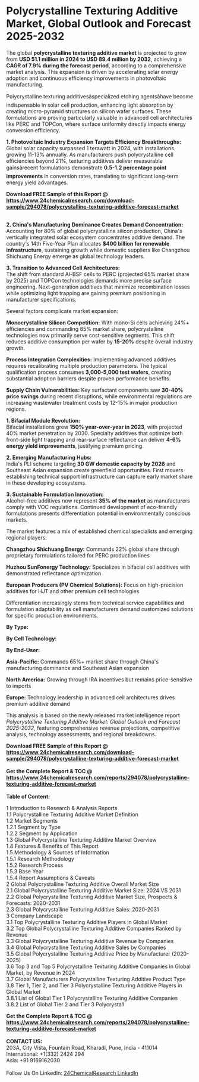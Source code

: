 <h1>Polycrystalline Texturing Additive Market, Global Outlook and Forecast 2025-2032</h1><p>The global <strong>polycrystalline texturing additive market</strong> is projected to grow from <strong>USD 51.1 million in 2024 to USD 89.4 million by 2032</strong>, achieving a <strong>CAGR of 7.9% during the forecast period</strong>, according to a comprehensive market analysis. This expansion is driven by accelerating solar energy adoption and continuous efficiency improvements in photovoltaic manufacturing.</p><p>Polycrystalline texturing additivesâspecialized etching agentsâhave become indispensable in solar cell production, enhancing light absorption by creating micro-pyramid structures on silicon wafer surfaces. These formulations are proving particularly valuable in advanced cell architectures like PERC and TOPCon, where surface uniformity directly impacts energy conversion efficiency.</p><p><strong>1. Photovoltaic Industry Expansion Targets Efficiency Breakthroughs:</strong><br>
Global solar capacity surpassed 1 terawatt in 2024, with installations growing 11-13% annually. As manufacturers push polycrystalline cell efficiencies beyond 21%, texturing additives deliver measurable gainsârecent formulations demonstrate <strong>0.5-1.2 percentage point improvements</strong> in conversion rates, translating to significant long-term energy yield advantages.</p><div><b>Download FREE Sample of this Report @ 
            <a href="https://www.24chemicalresearch.com/download-sample/294078/polycrystalline-texturing-additive-forecast-market">
            https://www.24chemicalresearch.com/download-sample/294078/polycrystalline-texturing-additive-forecast-market</a></b></div><br><p><strong>2. China's Manufacturing Dominance Creates Demand Concentration:</strong><br>
Accounting for 80% of global polycrystalline silicon production, China's vertically integrated solar ecosystem concentrates additive demand. The country's 14th Five-Year Plan allocates <strong>$400 billion for renewable infrastructure</strong>, sustaining growth while domestic suppliers like Changzhou Shichuang Energy emerge as global technology leaders.</p><p><strong>3. Transition to Advanced Cell Architectures:</strong><br>
The shift from standard Al-BSF cells to PERC (projected 65% market share by 2025) and TOPCon technologies demands more precise surface engineering. Next-generation additives that minimize recombination losses while optimizing light trapping are gaining premium positioning in manufacturer specifications.</p><p>Several factors complicate market expansion:</p><p><strong>Monocrystalline Silicon Competition:</strong> With mono-Si cells achieving 24%+ efficiencies and commanding 85% market share, polycrystalline technologies now primarily serve cost-sensitive segments. This shift reduces additive consumption per wafer by <strong>15-20%</strong> despite overall industry growth.</p><p><strong>Process Integration Complexities:</strong> Implementing advanced additives requires recalibrating multiple production parameters. The typical qualification process consumes <strong>3,000-5,000 test wafers</strong>, creating substantial adoption barriers despite proven performance benefits.</p><p><strong>Supply Chain Vulnerabilities:</strong> Key surfactant components saw <strong>30-40% price swings</strong> during recent disruptions, while environmental regulations are increasing wastewater treatment costs by 12-15% in major production regions.</p><p><strong>1. Bifacial Module Revolution:</strong><br>
Bifacial installations grew <strong>150% year-over-year in 2023</strong>, with projected 40% market penetration by 2030. Specialty additives that optimize both front-side light trapping and rear-surface reflectance can deliver <strong>4-6% energy yield improvements</strong>, justifying premium pricing.</p><p><strong>2. Emerging Manufacturing Hubs:</strong><br>
India's PLI scheme targeting <strong>30 GW domestic capacity by 2026</strong> and Southeast Asian expansion create greenfield opportunities. First movers establishing technical support infrastructure can capture early market share in these developing ecosystems.</p><p><strong>3. Sustainable Formulation Innovation:</strong><br>
Alcohol-free additives now represent <strong>35% of the market</strong> as manufacturers comply with VOC regulations. Continued development of eco-friendly formulations presents differentiation potential in environmentally conscious markets.</p><p>The market features a mix of established chemical specialists and emerging regional players:</p><p><strong>Changzhou Shichuang Energy:</strong> Commands 22% global share through proprietary formulations tailored for PERC production lines</p><p><strong>Huzhou SunFonergy Technology:</strong> Specializes in bifacial cell additives with demonstrated reflectance optimization</p><p><strong>European Producers (PV Chemical Solutions):</strong> Focus on high-precision additives for HJT and other premium cell technologies</p><p>Differentiation increasingly stems from technical service capabilities and formulation adaptability as cell manufacturers demand customized solutions for specific production environments.</p><p><strong>By Type:</strong></p><p><strong>By Cell Technology:</strong></p><p><strong>By End-User:</strong></p><p><strong>Asia-Pacific:</strong> Commands 65%+ market share through China's manufacturing dominance and Southeast Asian expansion</p><p><strong>North America:</strong> Growing through IRA incentives but remains price-sensitive to imports</p><p><strong>Europe:</strong> Technology leadership in advanced cell architectures drives premium additive demand</p><p>This analysis is based on the newly released market intelligence report <em>Polycrystalline Texturing Additive Market: Global Outlook and Forecast 2025-2032</em>, featuring comprehensive revenue projections, competitive analysis, technology assessments, and regional breakdowns.</p><div><b>Download FREE Sample of this Report @ 
            <a href="https://www.24chemicalresearch.com/download-sample/294078/polycrystalline-texturing-additive-forecast-market">
            https://www.24chemicalresearch.com/download-sample/294078/polycrystalline-texturing-additive-forecast-market</a></b></div><br><div><b>Get the Complete Report & TOC @ 
            <a href="https://www.24chemicalresearch.com/reports/294078/polycrystalline-texturing-additive-forecast-market">
            https://www.24chemicalresearch.com/reports/294078/polycrystalline-texturing-additive-forecast-market</a></b></div><br>
            <b>Table of Content:</b><p>1 Introduction to Research & Analysis Reports<br />
 1.1 Polycrystalline Texturing Additive Market Definition<br />
 1.2 Market Segments<br />
 1.2.1 Segment by Type<br />
 1.2.2 Segment by Application<br />
 1.3 Global Polycrystalline Texturing Additive Market Overview<br />
 1.4 Features & Benefits of This Report<br />
 1.5 Methodology & Sources of Information<br />
 1.5.1 Research Methodology<br />
 1.5.2 Research Process<br />
 1.5.3 Base Year<br />
 1.5.4 Report Assumptions & Caveats<br />
2 Global Polycrystalline Texturing Additive Overall Market Size<br />
 2.1 Global Polycrystalline Texturing Additive Market Size: 2024 VS 2031<br />
 2.2 Global Polycrystalline Texturing Additive Market Size, Prospects & Forecasts: 2020-2031<br />
 2.3 Global Polycrystalline Texturing Additive Sales: 2020-2031<br />
3 Company Landscape<br />
 3.1 Top Polycrystalline Texturing Additive Players in Global Market<br />
 3.2 Top Global Polycrystalline Texturing Additive Companies Ranked by Revenue<br />
 3.3 Global Polycrystalline Texturing Additive Revenue by Companies<br />
 3.4 Global Polycrystalline Texturing Additive Sales by Companies<br />
 3.5 Global Polycrystalline Texturing Additive Price by Manufacturer (2020-2025)<br />
 3.6 Top 3 and Top 5 Polycrystalline Texturing Additive Companies in Global Market, by Revenue in 2024<br />
 3.7 Global Manufacturers Polycrystalline Texturing Additive Product Type<br />
 3.8 Tier 1, Tier 2, and Tier 3 Polycrystalline Texturing Additive Players in Global Market<br />
 3.8.1 List of Global Tier 1 Polycrystalline Texturing Additive Companies<br />
 3.8.2 List of Global Tier 2 and Tier 3 Polycrystall</p><div><b>Get the Complete Report & TOC @ 
            <a href="https://www.24chemicalresearch.com/reports/294078/polycrystalline-texturing-additive-forecast-market">
            https://www.24chemicalresearch.com/reports/294078/polycrystalline-texturing-additive-forecast-market</a></b></div><br><b>CONTACT US:</b><br>
            203A, City Vista, Fountain Road, Kharadi, Pune, India - 411014<br>
            International: +1(332) 2424 294<br>
            Asia: +91 9169162030 <br><br>
            Follow Us On LinkedIn: <a href="https://www.linkedin.com/company/24chemicalresearch/">24ChemicalResearch LinkedIn</a>